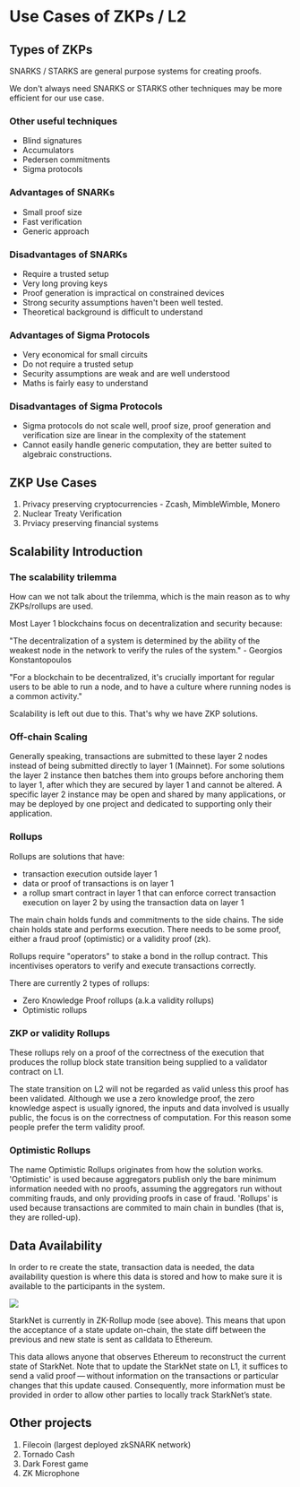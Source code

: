 # Use Cases of ZKPs / L2

## Types of ZKPs

SNARKS / STARKS are general purpose systems for creating proofs.

We don't always need SNARKS or STARKS other techniques may be more efficient for our use
case.

### Other useful techniques

 - Blind signatures
 - Accumulators
 - Pedersen commitments
 - Sigma protocols

### Advantages of SNARKs

 - Small proof size
 - Fast verification
 - Generic approach

### Disadvantages of SNARKs

 - Require a trusted setup
 - Very long proving keys
 - Proof generation is impractical on constrained devices
 - Strong security assumptions haven't been well tested.
 - Theoretical background is difficult to understand

### Advantages of Sigma Protocols

 - Very economical for small circuits
 - Do not require a trusted setup
 - Security assumptions are weak and are well understood
 - Maths is fairly easy to understand

### Disadvantages of Sigma Protocols

 - Sigma protocols do not scale well, proof size, proof generation and verification size are linear in the complexity of the statement
 - Cannot easily handle generic computation, they are better suited to algebraic constructions.

## ZKP Use Cases

1. Privacy preserving cryptocurrencies - Zcash, MimbleWimble, Monero
2. Nuclear Treaty Verification
3. Prviacy preserving financial systems

## Scalability Introduction

### The scalability trilemma

How can we not talk about the trilemma, which is the main reason as to why ZKPs/rollups are used.

Most Layer 1 blockchains focus on decentralization and security because:

"The decentralization of a system is determined by the ability of the weakest node in the network to
verify the rules of the system." - Georgios Konstantopoulos

"For a blockchain to be decentralized, it's crucially important for regular users to be able to
run a node, and to have a culture where running nodes is a common activity."

Scalability is left out due to this. That's why we have ZKP solutions.

### Off-chain Scaling

Generally speaking, transactions are submitted to these layer 2 nodes instead of being submitted
directly to layer 1 (Mainnet). For some solutions the layer 2 instance then batches them into groups
before anchoring them to layer 1, after which they are secured by layer 1 and cannot be altered.
A specific layer 2 instance may be open and shared by many applications, or may be deployed by
one project and dedicated to supporting only their application.

### Rollups

Rollups are solutions that have:

 - transaction execution outside layer 1
 - data or proof of transactions is on layer 1
 - a rollup smart contract in layer 1 that can enforce correct transaction execution on layer 2 by using the transaction data on layer 1

The main chain holds funds and commitments to the side chains. The side chain holds state and performs execution. There needs to be some proof, either a fraud proof (optimistic) or a validity proof (zk).

Rollups require "operators" to stake a bond in the rollup contract. This incentivises operators to
verify and execute transactions correctly.

There are currently 2 types of rollups:
 - Zero Knowledge Proof rollups (a.k.a validity rollups)
 - Optimistic rollups

### ZKP or validity Rollups

These rollups rely on a proof of the correctness of the execution that produces the rollup block
state transition being supplied to a validator contract on L1.

The state transition on L2 will not be regarded as valid unless this proof has been validated. Although we use a zero knowledge proof, the zero knowledge aspect is usually ignored, the inputs
and data involved is usually public, the focus is on the correctness of computation. For this reason
some people prefer the term validity proof.

### Optimistic Rollups

The name Optimistic Rollups originates from how the solution works. 'Optimistic' is used because
aggregators publish only the bare minimum information needed with no proofs, assuming the aggregators run without commiting frauds, and only providing proofs in case of fraud. 'Rollups' is
used because transactions are commited to main chain in bundles (that is, they are rolled-up).

## Data Availability

In order to re create the state, transaction data is needed, the data availability question is where
this data is stored and how to make sure it is available to the participants in the system.

![](https://i.imgur.com/XZdQm1L.png)

StarkNet is currently in ZK-Rollup mode (see above). This means that upon the acceptance of a
state update on-chain, the state diff between the previous and new state is sent as calldata to
Ethereum.

This data allows anyone that observes Ethereum to reconstruct the current state of StarkNet. Note
that to update the StarkNet state on L1, it suffices to send a valid proof — without information on
the transactions or particular changes that this update caused. Consequently, more information
must be provided in order to allow other parties to locally track StarkNet’s state.

## Other projects

1. Filecoin (largest deployed zkSNARK network)
2. Tornado Cash
3. Dark Forest game
4. ZK Microphone